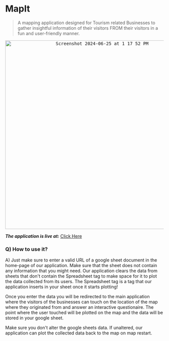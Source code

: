 # MapIt
> A mapping application designed for Tourism related Businesses to gather insightful information of their visitors FROM their visitors in a fun and user-friendly manner.

<div align="center"><kbd><img width="600" alt="Screenshot 2024-06-25 at 1 17 52 PM" src="https://github.com/Georgey764/MapIt/assets/127057827/73841e4d-aac6-4eb4-a90a-f9402f793719"></kbd></div>
  
_**The application is live at:**_ [Click Here](https://georgey764.github.io/MapIt/home-page.html)

### Q) How to use it?
A) Just make sure to enter a valid URL of a google sheet document in the home-page of our application. Make sure that the sheet does not contain any information that you might need. Our application clears the data from sheets that don't contain the Spreadsheet tag to make space for it to plot the data collected from its users. The Spreadsheet tag is a tag that our application inserts in your sheet once it starts plotting!

Once you enter the data you will be redirected to the main application where the visitors of the businesses can touch on the location of the map where they originated from and answer an interactive questionaire. The point where the user touched will be plotted on the map and the data will be stored in your google sheet.

Make sure you don't alter the google sheets data. If unaltered, our application can plot the collected data back to the map on map restart.

